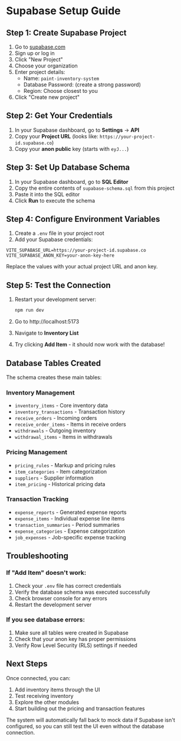 # Supabase Setup Guide

## Step 1: Create Supabase Project

1. Go to [supabase.com](https://supabase.com)
2. Sign up or log in
3. Click "New Project"
4. Choose your organization
5. Enter project details:
   - Name: `paint-inventory-system`
   - Database Password: (create a strong password)
   - Region: Choose closest to you
6. Click "Create new project"

## Step 2: Get Your Credentials

1. In your Supabase dashboard, go to **Settings** → **API**
2. Copy your **Project URL** (looks like: `https://your-project-id.supabase.co`)
3. Copy your **anon public** key (starts with `eyJ...`)

## Step 3: Set Up Database Schema

1. In your Supabase dashboard, go to **SQL Editor**
2. Copy the entire contents of `supabase-schema.sql` from this project
3. Paste it into the SQL editor
4. Click **Run** to execute the schema

## Step 4: Configure Environment Variables

1. Create a `.env` file in your project root
2. Add your Supabase credentials:

```env
VITE_SUPABASE_URL=https://your-project-id.supabase.co
VITE_SUPABASE_ANON_KEY=your-anon-key-here
```

Replace the values with your actual project URL and anon key.

## Step 5: Test the Connection

1. Restart your development server:
   ```bash
   npm run dev
   ```

2. Go to http://localhost:5173
3. Navigate to **Inventory List**
4. Try clicking **Add Item** - it should now work with the database!

## Database Tables Created

The schema creates these main tables:

### Inventory Management
- `inventory_items` - Core inventory data
- `inventory_transactions` - Transaction history
- `receive_orders` - Incoming orders
- `receive_order_items` - Items in receive orders
- `withdrawals` - Outgoing inventory
- `withdrawal_items` - Items in withdrawals

### Pricing Management
- `pricing_rules` - Markup and pricing rules
- `item_categories` - Item categorization
- `suppliers` - Supplier information
- `item_pricing` - Historical pricing data

### Transaction Tracking
- `expense_reports` - Generated expense reports
- `expense_items` - Individual expense line items
- `transaction_summaries` - Period summaries
- `expense_categories` - Expense categorization
- `job_expenses` - Job-specific expense tracking

## Troubleshooting

### If "Add Item" doesn't work:
1. Check your `.env` file has correct credentials
2. Verify the database schema was executed successfully
3. Check browser console for any errors
4. Restart the development server

### If you see database errors:
1. Make sure all tables were created in Supabase
2. Check that your anon key has proper permissions
3. Verify Row Level Security (RLS) settings if needed

## Next Steps

Once connected, you can:
1. Add inventory items through the UI
2. Test receiving inventory
3. Explore the other modules
4. Start building out the pricing and transaction features

The system will automatically fall back to mock data if Supabase isn't configured, so you can still test the UI even without the database connection. 